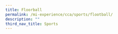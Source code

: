 ```yaml
---
title: Floorball
permalink: /mi-experience/cca/sports/flootball/
description: ""
third_nav_title: Sports
---
```

